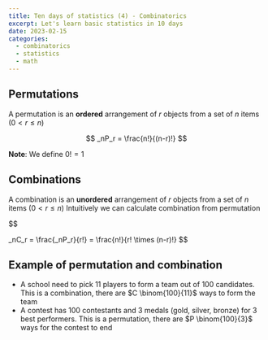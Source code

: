 ```yaml
---
title: Ten days of statistics (4) - Combinatorics
excerpt: Let's learn basic statistics in 10 days
date: 2023-02-15
categories:
  - combinatorics
  - statistics
  - math
---
```


## Permutations

A permutation is an **ordered** arrangement of $r$ objects from a set of $n$ items ($0< r \leq n$)

$$
_nP_r = \frac{n!}{(n-r)!}
$$

**Note**: We define $0! = 1$

## Combinations

A combination is an **unordered** arrangement of $r$ objects from a set of $n$ items ($0< r \leq n$)
Intuitively we can calculate combination from permutation

$$

_nC_r = \frac{_nP_r}{r!} = \frac{n!}{r! \times (n-r)!}
$$

## Example of permutation and combination

- A school need to pick 11 players to form a team out of 100 candidates.
  This is a combination, there are $C \binom{100}{11}$ ways to form the team
- A contest has 100 contestants and 3 medals (gold, silver, bronze) for 3 best performers.
  This is a permutation, there are $P \binom{100}{3}$ ways for the contest to end
